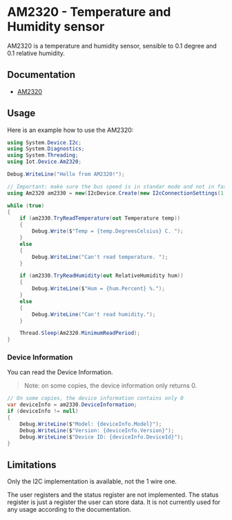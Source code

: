 ﻿# AM2320 - Temperature and Humidity sensor

AM2320 is a temperature and humidity sensor, sensible to 0.1 degree and 0.1 relative humidity.

## Documentation

- [AM2320](https://cdn-shop.adafruit.com/product-files/3721/AM2320.pdf)

## Usage

Here is an example how to use the AM2320:

```csharp
using System.Device.I2c;
using System.Diagnostics;
using System.Threading;
using Iot.Device.Am2320;

Debug.WriteLine("Hello from AM2320!");

// Important: make sure the bus speed is in standar mode and not in fast more.
using Am2320 am2330 = new(I2cDevice.Create(new I2cConnectionSettings(1, Am2320.DefaultI2cAddress)));

while (true)
{
    if (am2330.TryReadTemperature(out Temperature temp))
    {
        Debug.Write($"Temp = {temp.DegreesCelsius} C. ");
    }
    else
    {
        Debug.WriteLine("Can't read temperature. ");
    }

    if (am2330.TryReadHumidity(out RelativeHumidity hum))
    {
        Debug.WriteLine($"Hum = {hum.Percent} %.");
    }
    else
    {
        Debug.WriteLine("Can't read humidity.");
    }

    Thread.Sleep(Am2320.MinimumReadPeriod);
}
```

### Device Information

You can read the Device Information.

> Note: on some copies, the device information only returns 0.

```csharp
// On some copies, the device information contains only 0
var deviceInfo = am2330.DeviceInformation;
if (deviceInfo != null)
{
    Debug.WriteLine($"Model: {deviceInfo.Model}");
    Debug.WriteLine($"Version: {deviceInfo.Version}");
    Debug.WriteLine($"Device ID: {deviceInfo.DeviceId}");
}
```

## Limitations

Only the I2C implementation is available, not the 1 wire one.

The user registers and the status register are not implemented. The status register is just a register the user can store data. It is not currently used for any usage according to the documentation.
